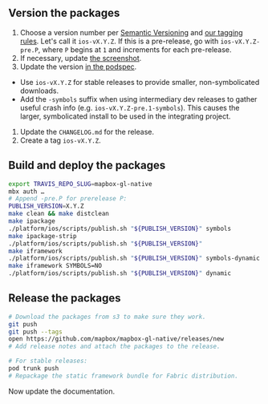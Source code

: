 ## Version the packages

1. Choose a version number per [Semantic Versioning](http://semver.org/) and [our tagging rules](./Versions-and-tagging). Let's call it `ios-vX.Y.Z`. If this is a pre-release, go with `ios-vX.Y.Z-pre.P`, where `P` begins at `1` and increments for each pre-release. 
1. If necessary, update [the screenshot](https://github.com/mapbox/mapbox-gl-native/blob/master/platform/ios/screenshot.png).
1. Update the version [in the podspec](https://github.com/mapbox/mapbox-gl-native/blob/master/platform/ios/Mapbox-iOS-SDK.podspec#L4). 
  - Use `ios-vX.Y.Z` for stable releases to provide smaller, non-symbolicated downloads. 
  - Add the `-symbols` suffix when using intermediary dev releases to gather useful crash info (e.g. `ios-vX.Y.Z-pre.1-symbols`). This causes the larger, symbolicated install to be used in the integrating project. 
1. Update the `CHANGELOG.md` for the release.
1. Create a tag `ios-vX.Y.Z`.

## Build and deploy the packages

```bash
export TRAVIS_REPO_SLUG=mapbox-gl-native
mbx auth …
# Append -pre.P for prerelease P:
PUBLISH_VERSION=X.Y.Z
make clean && make distclean
make ipackage
./platform/ios/scripts/publish.sh "${PUBLISH_VERSION}" symbols
make ipackage-strip
./platform/ios/scripts/publish.sh "${PUBLISH_VERSION}"
make iframework
./platform/ios/scripts/publish.sh "${PUBLISH_VERSION}" symbols-dynamic
make iframework SYMBOLS=NO
./platform/ios/scripts/publish.sh "${PUBLISH_VERSION}" dynamic
```

## Release the packages

```bash
# Download the packages from s3 to make sure they work.
git push
git push --tags
open https://github.com/mapbox/mapbox-gl-native/releases/new
# Add release notes and attach the packages to the release.

# For stable releases:
pod trunk push
# Repackage the static framework bundle for Fabric distribution.
```

Now update the documentation.
